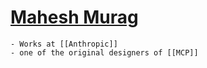 # [Mahesh Murag](https://www.linkedin.com/in/maheshmurag)
	- Works at [[Anthropic]]
	- one of the original designers of [[MCP]]